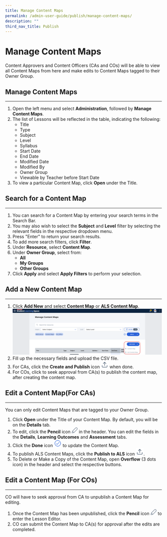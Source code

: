 ```yaml
---
title: Manage Content Maps
permalink: /admin-user-guide/publish/manage-content-maps/
description: ""
third_nav_title: Publish
---
```

<h1 id="manage-content-maps">Manage Content Maps</h1>
<p>Content Approvers and Content Officers (CAs and COs) will be able to view all Content Maps from here and make edits to Content Maps tagged to their Owner Group.</p>
<h2 id="manage-content-maps">Manage Content Maps</h2>
<hr>
<ol>
<li>Open the left menu and select <strong>Administration</strong>, followed by <strong>Manage Content Maps</strong>.</li>
<li>The list of Lessons will be reflected in the table, indicating the following:<ul>
<li>Title</li>
<li>Type</li>
<li>Subject</li>
<li>Level</li>
<li>Syllabus</li>
<li>Start Date</li>
<li>End Date</li>
<li>Modified Date</li>
<li>Modified By</li>
<li>Owner Group</li>
<li>Viewable by Teacher before Start Date</li>
</ul>
</li>
<li>To view a particular Content Map, click <strong>Open</strong> under the Title.</li>
</ol>
<h2 id="search-for-a-content-map">Search for a Content Map</h2>
<hr>
<ol>
<li>You can search for a Content Map by entering your search terms in the Search Bar. </li>
<li>You may also wish to select the <strong>Subject</strong> and <strong>Level</strong> filter by selecting the relevant fields in the respective dropdown menu.</li>
<li>Press "Enter" <em></em>to return your search results.</li>
<li>To add more search filters, click <strong>Filter</strong>. </li>
	<li>Under <strong>Resource</strong>, select <strong>Content Map</strong>.</li>

<li>Under <strong>Owner Group</strong>, select from:<ul>
<li><strong>All</strong></li>
<li><strong>My Groups</strong></li>
<li><strong>Other Groups</strong></li>
</ul>
</li>
<li>Click <strong>Apply</strong> and select <strong>Apply Filters</strong> to perform your selection.</li>
</ol>
<h2 id="add-a-new-content-map">Add a New Content Map</h2>
<hr>
<ol>
<li>Click <strong>Add New</strong> and select <strong>Content Map</strong> or <strong>ALS Content Map</strong>.<img src="/images/5Admin/P-ContentMap.png"></li>
<li>Fill up the necessary fields and upload the CSV file.</li>
<li>For CAs, click the <strong>Create and Publish</strong> icon <img style="width:1.5rem; display: inline;" src="/images/Icons/Upload24.svg"> when done.</li>
<li>For COs, click to seek approval from CA(s) to publish the content map, after creating the content map.</li>
</ol>
<h2 id="edit-a-content-map-for-cas-">Edit a Content Map(For CAs)</h2>
<hr>
<p>You can only edit Content Maps that are tagged to your Owner Group.</p>
<ol>
<li>Click <strong>Open</strong> under the Title of your Content Map. By default, you will be on the <strong>Details</strong> tab.</li>
<li>To edit, click the <strong>Pencil</strong> icon <img style="width:1.2rem; display: inline;" src="/images/Icons/Pencil.svg"> in the header. You can edit the fields in the <strong>Details</strong>, <strong>Learning Outcomes</strong> and <strong>Assessment</strong> tabs.</li>
<li>Click the <strong>Done</strong> icon <img style="width:1.5rem; display: inline;" src="/images/Icons/Done.svg">  to update the Content Map.</li>
<li>To publish ALS Content Maps, click the <strong>Publish to ALS</strong> icon <img style="width:1.5rem; display: inline;" src="/images/Icons/Upload24.svg">.</li>
<li>To Delete or Make a Copy of the Content Map, open <strong>Overflow</strong> (3 dots icon) in the header and select the respective buttons.</li>
</ol>
<h2 id="edit-a-content-map-for-cos-">Edit a Content Map (For COs)</h2>
<hr>
<p>CO will have to seek approval from CA to unpublish a Content Map for editing. </p>
<ol>
<li>Once the Content Map has been unpublished, click the <strong>Pencil</strong> icon <img style="width:1.2rem; display: inline;" src="/images/Icons/Pencil.svg"> to enter the Lesson Editor.</li>
<li>CO can submit the Content Map to CA(s) for approval after the edits are completed.</li>
</ol>